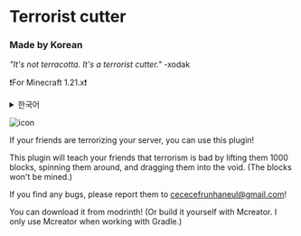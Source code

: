 # Terrorist cutter
### Made by Korean
_"It's not terracotta. It's a terrorist cutter."_
-xodak

❗For Minecraft 1.21.x❗

<details>
<summary>한국어</summary>
📢이 리포지토리에 올라와있는 소스코드는 영어 버전 소스코드입니다!📢

만약 당신의 친구가 당신 서버를 테러한다면, 이 플러그인을 사용할 수 있습니다!
  
이 플러그인을 이용하면 당신의 친구를 1000블록 위로 올리고, 뱅글뱅글 돌리며, 공허까지 끌고가며 테러는 나쁜 거라는 참교육을 해줄겁니다.(블록은 캐지지 않습니다)

버그가 있으면 cececefrunhaneul@gmail.com으로 제보해주세요!

Modrinth에서 다운로드 가능할겁니다!(또는 Mcreator에서 직접 빌드해주세요. Mcreator는 Gradle 작업 할때만 사용했습니다.)
</details>

![icon](https://cdn.modrinth.com/data/cached_images/fa38a93b2d4234860ca7918455b96b40009722bc.png)

If your friends are terrorizing your server, you can use this plugin!

This plugin will teach your friends that terrorism is bad by lifting them 1000 blocks, spinning them around, and dragging them into the void. (The blocks won't be mined.)

If you find any bugs, please report them to cececefrunhaneul@gmail.com!

You can download it from modrinth! (Or build it yourself with Mcreator. I only use Mcreator when working with Gradle.)


